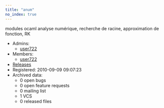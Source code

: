 ```yaml
---
title: "anum"
no_index: true
---
```


modules ocaml analyse numérique, recherche de racine, approximation de fonction, RK


* Admins:
  * [user722](/users/user722)
* Members:
  * [user722](/users/user722)
* [Releases](https://download.ocamlcore.org/anum)
* Registered: 2010-09-09 09:07:23
* Archived data:
  * 0 open bugs
  * 0 open feature requests
  * 0 mailing list
  * 1 VCS
  * 0 released files
